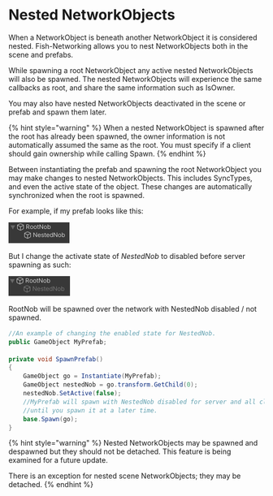 # Nested NetworkObjects

When a NetworkObject is beneath another NetworkObject it is considered nested. Fish-Networking allows you to nest NetworkObjects both in the scene and prefabs.

While spawning a root NetworkObject any active nested NetworkObjects will also be spawned. The nested NetworkObjects will experience the same callbacks as root, and share the same information such as IsOwner.

You may also have nested NetworkObjects deactivated in the scene or prefab and spawn them later.

{% hint style="warning" %}
When a nested NetworkObject is spawned after the root has already been spawned, the owner information is not automatically assumed the same as the root. You must specify if a client should gain ownership while calling Spawn.
{% endhint %}

Between instantiating the prefab and spawning the root NetworkObject you may make changes to nested NetworkObjects. This includes SyncTypes, and even the active state of the object. These changes are automatically synchronized when the root is spawned.

For example, if my prefab looks like this:

![](../../../../.gitbook/assets/220801-15-12-145.png)

But I change the activate state of _NestedNob_ to disabled before server spawning as such:

![](../../../../.gitbook/assets/220801-15-13-264.png)

RootNob will be spawned over the network with NestedNob disabled / not spawned.

```csharp
//An example of changing the enabled state for NestedNob.
public GameObject MyPrefab;

private void SpawnPrefab()
{
    GameObject go = Instantiate(MyPrefab);
    GameObject nestedNob = go.transform.GetChild(0);
    nestedNob.SetActive(false);
    //MyPrefab will spawn with NestedNob disabled for server and all clients
    //until you spawn it at a later time.
    base.Spawn(go);
}
```

{% hint style="warning" %}
Nested NetworkObjects may be spawned and despawned but they should not be detached. This feature is being examined for a future update.

There is an exception for nested scene NetworkObjects; they may be detached.
{% endhint %}
